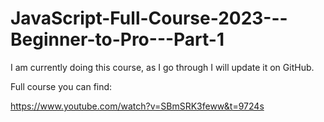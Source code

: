 # JavaScript-Full-Course-2023---Beginner-to-Pro---Part-1

I am currently doing this course, as I go through I will update it on GitHub.

Full course you can find:

https://www.youtube.com/watch?v=SBmSRK3feww&t=9724s
